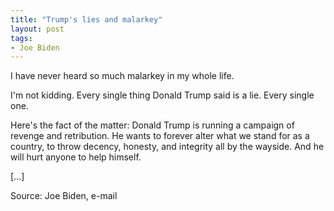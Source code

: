 ```yaml
---
title: "Trump's lies and malarkey"
layout: post
tags:
- Joe Biden
---
```


I have never heard so much malarkey in my whole life.

I'm not kidding. Every single thing Donald Trump said is a lie. Every single one.

Here's the fact of the matter: Donald Trump is running a campaign of revenge and retribution. He wants to forever alter what we stand for as a country, to throw decency, honesty, and integrity all by the wayside. And he will hurt anyone to help himself.

[...]

Source: Joe Biden, e-mail

